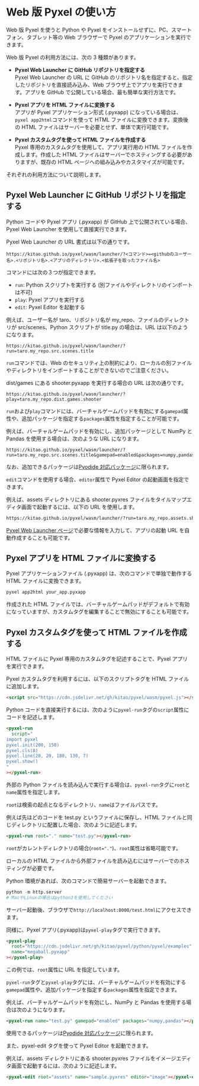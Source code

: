 # Web 版 Pyxel の使い方

Web 版 Pyxel を使うと Python や Pyxel をインストールせずに、PC、スマートフォン、タブレット等の Web ブラウザーで Pyxel のアプリケーションを実行できます。

Web 版 Pyxel の利用方法には、次の 3 種類があります。

- **Pyxel Web Launcher に GitHub リポジトリを指定する**<br>
  Pyxel Web Launcher の URL に GitHub のリポジトリ名を指定すると、指定したリポジトリを直接読み込み、Web ブラウザ上でアプリを実行できます。アプリを GitHub で公開している場合、最も簡単な実行方法です。

- **Pyxel アプリを HTML ファイルに変換する**<br>
  アプリが Pyxel アプリケーション形式 (.pyxapp) になっている場合は、`pyxel app2html`コマンドを使って HTML ファイルに変換できます。変換後の HTML ファイルはサーバーを必要とせず、単体で実行可能です。

- **Pyxel カスタムタグを使って HTML ファイルを作成する**<br>
  Pyxel 専用のカスタムタグを使用して、アプリ実行用の HTML ファイルを作成します。作成した HTML ファイルはサーバーでホスティングする必要がありますが、既存の HTML ページへの組み込みやカスタマイズが可能です。

それぞれの利用方法について説明します。

## Pyxel Web Launcher に GitHub リポジトリを指定する

Python コードや Pyxel アプリ (.pyxapp) が GitHub 上で公開されている場合、Pyxel Web Launcher を使用して直接実行できます。

Pyxel Web Launcher の URL 書式は以下の通りです。

```
https://kitao.github.io/pyxel/wasm/launcher/?<コマンド>=<githubのユーザー名>.<リポジトリ名>.<アプリのディレクトリ>.<拡張子を取ったファイル名>
```

コマンドには次の３つが指定できます。

- `run`: Python スクリプトを実行する (別ファイルやディレクトリのインポートは不可)
- `play`: Pyxel アプリを実行する
- `edit`: Pyxel Editor を起動する

例えば、ユーザー名が taro、リポジトリ名が my_repo、ファイルのディレクトリが src/scenes、Python スクリプトが title.py の場合は、URL は以下のようになります。

```
https://kitao.github.io/pyxel/wasm/launcher/?run=taro.my_repo.src.scenes.title
```

`run`コマンドでは、Web のセキュリティ上の制約により、ローカルの別ファイルやディレクトリをインポートすることができないのでご注意ください。

dist/games にある shooter.pyxapp を実行する場合の URL は次の通りです。

```
https://kitao.github.io/pyxel/wasm/launcher/?play=taro.my_repo.dist.games.shooter
```

`run`および`play`コマンドには、バーチャルゲームパッドを有効にする`gamepad`属性や、追加パッケージを指定する`packages`属性を指定することが可能です。

例えば、バーチャルゲームパッドを有効にし、追加パッケージとして NumPy と Pandas を使用する場合は、次のような URL になります。

```
https://kitao.github.io/pyxel/wasm/launcher/?run=taro.my_repo.src.scenes.title&gamepad=enabled&packages=numpy,pandas
```

なお、追加できるパッケージは[Pyodide 対応パッケージ](https://pyodide.org/en/stable/usage/packages-in-pyodide.html)に限られます。

`edit`コマンドを使用する場合、`editor`属性で Pyxel Editor の起動画面を指定できます。

例えば、assets ディレクトリにある shooter.pyxres ファイルをタイルマップエディタ画面で起動するには、以下の URL を使用します。

```html
https://kitao.github.io/pyxel/wasm/launcher/?run=taro.my_repo.assets.shooter&editor=tilemap
```

[Pyxel Web Launcher ページ](https://kitao.github.io/pyxel/wasm/launcher/)で必要な情報を入力して、アプリの起動 URL を自動作成することも可能です。

## Pyxel アプリを HTML ファイルに変換する

Pyxel アプリケーションファイル (.pyxapp) は、次のコマンドで単独で動作する HTML ファイルに変換できます。

```sh
pyxel app2html your_app.pyxapp
```

作成された HTML ファイルでは、バーチャルゲームパッドがデフォルトで有効になっていますが、カスタムタグを編集することで無効にすることも可能です。

## Pyxel カスタムタグを使って HTML ファイルを作成する

HTML ファイルに Pyxel 専用のカスタムタグを記述することで、Pyxel アプリを実行できます。

Pyxel カスタムタグを利用するには、以下のスクリプトタグを HTML ファイルに追加します。

```html
<script src="https://cdn.jsdelivr.net/gh/kitao/pyxel/wasm/pyxel.js"></script>
```

Python コードを直接実行するには、次のように`pyxel-run`タグの`script`属性にコードを記述します。

```html
<pyxel-run
  script="
import pyxel
pyxel.init(200, 150)
pyxel.cls(8)
pyxel.line(20, 20, 180, 130, 7)
pyxel.show()
"
></pyxel-run>
```

外部の Python ファイルを読み込んで実行する場合は、`pyxel-run`タグに`root`と`name`属性を指定します。

`root`は検索の起点となるディレクトリ、`name`はファイルパスです。

例えば先ほどのコードを test.py というファイルに保存し、HTML ファイルと同じディレクトリに配置した場合、次のように記述します。

```html
<pyxel-run root="." name="test.py"></pyxel-run>
```

`root`がカレントディレクトリの場合(`root="."`)、`root`属性は省略可能です。

ローカルの HTML ファイルから外部ファイルを読み込むにはサーバーでのホスティングが必要です。

Python 環境があれば、次のコマンドで簡易サーバーを起動できます。

```python
python -m http.server
# MacやLinuxの場合はpython3を使用してください
```

サーバー起動後、ブラウザで`http://localhost:8000/test.html`にアクセスできます。

同様に、Pyxel アプリ(.pyxapp)は`pyxel-play`タグで実行できます。

```html
<pyxel-play
  root="https://cdn.jsdelivr.net/gh/kitao/pyxel/python/pyxel/examples"
  name="megaball.pyxapp"
></pyxel-play>
```

この例では、`root`属性に URL を指定しています。

`pyxel-run`タグと`pyxel-play`タグには、バーチャルゲームパッドを有効にする`gamepad`属性や、追加パッケージを指定する`packages`属性を指定できます。

例えば、バーチャルゲームパッドを有効にし、NumPy と Pandas を使用する場合は次のようになります。

```html
<pyxel-run name="test.py" gamepad="enabled" packages="numpy,pandas"></pyxel-run>
```

使用できるパッケージは[Pyodide 対応パッケージ](https://pyodide.org/en/stable/usage/packages-in-pyodide.html)に限られます。

また、pyxel-edit タグを使って Pyxel Editor を起動できます。

例えば、assets ディレクトリにある shooter.pyxres ファイルをイメージエディタ画面で起動するには、次のように記述します。

```html
<pyxel-edit root="assets" name="sample.pyxres" editor="image"></pyxel-edit>
```
